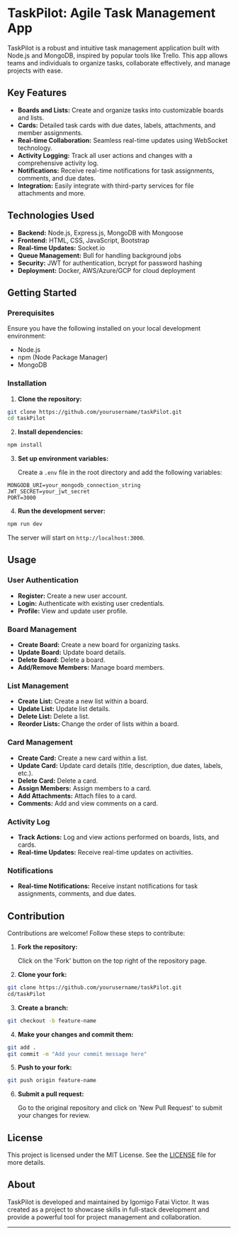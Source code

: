 
# TaskPilot: Agile Task Management App

TaskPilot is a robust and intuitive task management application built with Node.js and MongoDB, inspired by popular tools like Trello. This app allows teams and individuals to organize tasks, collaborate effectively, and manage projects with ease.

## Key Features

- **Boards and Lists:** Create and organize tasks into customizable boards and lists.
- **Cards:** Detailed task cards with due dates, labels, attachments, and member assignments.
- **Real-time Collaboration:** Seamless real-time updates using WebSocket technology.
- **Activity Logging:** Track all user actions and changes with a comprehensive activity log.
- **Notifications:** Receive real-time notifications for task assignments, comments, and due dates.
- **Integration:** Easily integrate with third-party services for file attachments and more.

## Technologies Used

- **Backend:** Node.js, Express.js, MongoDB with Mongoose
- **Frontend:** HTML, CSS, JavaScript, Bootstrap
- **Real-time Updates:** Socket.io
- **Queue Management:** Bull for handling background jobs
- **Security:** JWT for authentication, bcrypt for password hashing
- **Deployment:** Docker, AWS/Azure/GCP for cloud deployment

## Getting Started

### Prerequisites

Ensure you have the following installed on your local development environment:

- Node.js
- npm (Node Package Manager)
- MongoDB

### Installation

1. **Clone the repository:**

```bash
git clone https://github.com/yourusername/taskPilot.git
cd taskPilot
```

2. **Install dependencies:**

```bash
npm install
```

3. **Set up environment variables:**

   Create a `.env` file in the root directory and add the following variables:

```
MONGODB_URI=your_mongodb_connection_string
JWT_SECRET=your_jwt_secret
PORT=3000
```

4. **Run the development server:**

```bash
npm run dev
```

The server will start on `http://localhost:3000`.

## Usage

### User Authentication

- **Register:** Create a new user account.
- **Login:** Authenticate with existing user credentials.
- **Profile:** View and update user profile.

### Board Management

- **Create Board:** Create a new board for organizing tasks.
- **Update Board:** Update board details.
- **Delete Board:** Delete a board.
- **Add/Remove Members:** Manage board members.

### List Management

- **Create List:** Create a new list within a board.
- **Update List:** Update list details.
- **Delete List:** Delete a list.
- **Reorder Lists:** Change the order of lists within a board.

### Card Management

- **Create Card:** Create a new card within a list.
- **Update Card:** Update card details (title, description, due dates, labels, etc.).
- **Delete Card:** Delete a card.
- **Assign Members:** Assign members to a card.
- **Add Attachments:** Attach files to a card.
- **Comments:** Add and view comments on a card.

### Activity Log

- **Track Actions:** Log and view actions performed on boards, lists, and cards.
- **Real-time Updates:** Receive real-time updates on activities.

### Notifications

- **Real-time Notifications:** Receive instant notifications for task assignments, comments, and due dates.

## Contribution

Contributions are welcome! Follow these steps to contribute:

1. **Fork the repository:**

   Click on the 'Fork' button on the top right of the repository page.

2. **Clone your fork:**

```bash
git clone https://github.com/yourusername/taskPilot.git
cd/taskPilot
```

3. **Create a branch:**

```bash
git checkout -b feature-name
```

4. **Make your changes and commit them:**

```bash
git add .
git commit -m "Add your commit message here"
```

5. **Push to your fork:**

```bash
git push origin feature-name
```

6. **Submit a pull request:**

   Go to the original repository and click on 'New Pull Request' to submit your changes for review.

## License

This project is licensed under the MIT License. See the [LICENSE](LICENSE) file for more details.

## About

TaskPilot is developed and maintained by Igomigo Fatai Victor. It was created as a project to showcase skills in full-stack development and provide a powerful tool for project management and collaboration.

---
